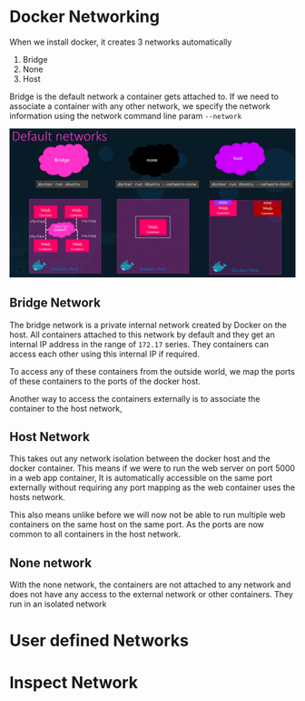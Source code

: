 # Docker Networking
When we install docker, it creates 3 networks automatically
1. Bridge
2. None
3. Host

Bridge is the default network a container gets attached to. If we need to associate a container with any other network, we specify the network information using the network command line param `--network`

![alt text](image-7.png)

## Bridge Network
The bridge network is a private internal network created by Docker on the host. All containers attached to this network by default and they get an internal IP address in the range of `172.17` series. They containers can access each other using this internal IP if required.

To access any of these containers from the outside world, we map the ports of these containers to the ports of the docker host.

Another way to access the containers externally is to associate the container to the host network,

## Host Network
This takes out any network isolation between the docker host and the docker container. This means if we were to run the web server on port 5000 in a web app container, It is automatically accessible on the same port externally without requiring any port mapping as the web container uses the hosts network.

This also means unlike before we will now not be able to run multiple web containers on the same host on the same port. As the ports are now common to all containers in the host network.

## None network
With the none network, the containers are not attached to any network and does not have any access to the external network or other containers. They run in an isolated network

# User defined Networks

# Inspect Network
